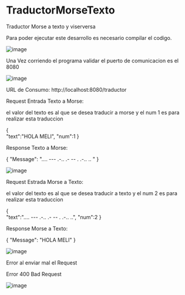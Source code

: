 # TraductorMorseTexto
Traductor Morse a texto y viserversa

Para poder ejecutar este desarrollo es necesario compilar el codigo.

![image](https://user-images.githubusercontent.com/114368126/192170536-126c6ed9-f45e-4111-a3bd-521048f5c2bb.png)


Una Vez corriendo el programa validar el puerto de comunicacion es el 8080

![image](https://user-images.githubusercontent.com/114368126/192170569-ec55d985-2d03-47b8-b7cd-4027a4711aae.png)

URL de Consumo: http://localhost:8080/traductor

Request Entrada Texto a Morse:

el valor del texto es al que se desea traducir a morse y el num 1 es para realizar esta traduccion

{    
        "text":"HOLA MELI",
        "num":1
}

Response Texto a Morse:

{
    "Message": ".... --- .-.. .-   -- . .-.. .. "
}

![image](https://user-images.githubusercontent.com/114368126/192170619-d88932b5-0bb1-491e-8852-a8fbf4b41579.png)


Request Estrada Morse a Texto:

el valor del texto es al que se desea traducir a texto y el num 2 es para realizar esta traduccion


{    
        "text":".... --- .-.. .-   -- . .-.. ..",
        "num":2
}

Response Morse a Texto:

{
    "Message": "HOLA MELI"
}

![image](https://user-images.githubusercontent.com/114368126/192170684-daa2748f-03d9-477d-8bfa-e4925a1d0c37.png)


Error al enviar mal el Request

Error 400 Bad Request

![image](https://user-images.githubusercontent.com/114368126/192170713-27e279bd-45fd-4ee9-aa26-70703a39a7ea.png)







